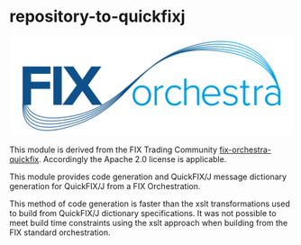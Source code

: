 # repository-to-quickfixj

![](../FIXorchestraLogo.png)

This module is derived from the FIX Trading Community [fix-orchestra-quickfix](https://github.com/FIXTradingCommunity/fix-orchestra-quickfix).
Accordingly the Apache 2.0 license is applicable.

This module provides code generation and QuickFIX/J message dictionary generation for QuickFIX/J from a FIX Orchestration.

This method of code generation is faster than the xslt transformations used to build from QuickFIX/J dictionary specifications.
It was not possible to meet build time constraints using the xslt approach when building from the FIX standard orchestration.

